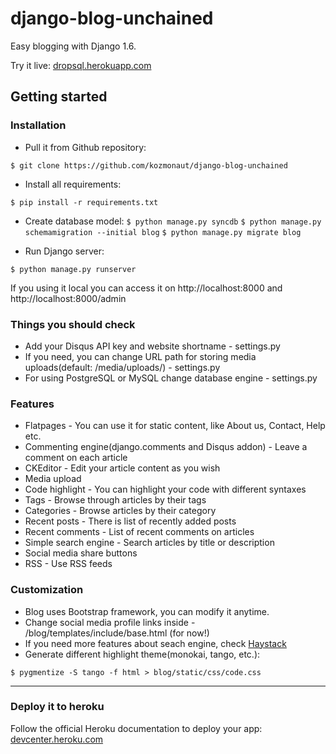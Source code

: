 # django-blog-unchained
Easy blogging with Django 1.6. 

Try it live: [dropsql.herokuapp.com](http://dropsql.herokuapp.com)

## Getting started 
### Installation
- Pull it from Github repository: 
```
$ git clone https://github.com/kozmonaut/django-blog-unchained
```

- Install all requirements: 
```
$ pip install -r requirements.txt
```

- Create database model:
```$ python manage.py syncdb```
```$ python manage.py schemamigration --initial blog```
```$ python manage.py migrate blog```

- Run Django server: 
```
$ python manage.py runserver
```

If you using it local you can access it on http://localhost:8000 and http://localhost:8000/admin

### Things you should check

- Add your Disqus API key and website shortname - settings.py
- If you need, you can change URL path for storing media uploads(default: /media/uploads/) - settings.py
- For using PostgreSQL or MySQL change database engine - settings.py

### Features
- Flatpages - You can use it for static content, like About us, Contact, Help etc.
- Commenting engine(django.comments and Disqus addon) - Leave a comment on each article
- CKEditor - Edit your article content as you wish
- Media upload
- Code highlight - You can highlight your code with different syntaxes
- Tags - Browse through articles by their tags
- Categories - Browse articles by their category
- Recent posts - There is list of recently added posts
- Recent comments - List of recent comments on articles
- Simple search engine - Search articles by title or description
- Social media share buttons
- RSS - Use RSS feeds

### Customization
- Blog uses Bootstrap framework, you can modify it anytime.
- Change social media profile links inside - /blog/templates/include/base.html (for now!)
- If you need more features about seach engine, check [Haystack](http://haystacksearch.org/)
- Generate different highlight theme(monokai, tango, etc.): 
```
$ pygmentize -S tango -f html > blog/static/css/code.css
```
___
### Deploy it to heroku
Follow the official Heroku documentation to deploy your app: [devcenter.heroku.com](http://devcenter.heroku.com)